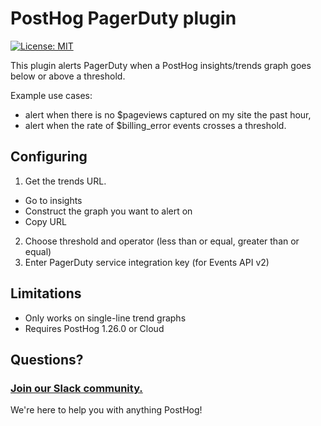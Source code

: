 # PostHog PagerDuty plugin

[![License: MIT](https://img.shields.io/badge/License-MIT-red.svg?style=flat-square)](https://opensource.org/licenses/MIT)

This plugin alerts PagerDuty when a PostHog insights/trends graph goes below or above a threshold.

Example use cases:
- alert when there is no $pageviews captured on my site the past hour,
- alert when the rate of $billing_error events crosses a threshold.

## Configuring

1. Get the trends URL.
  - Go to insights
  - Construct the graph you want to alert on
  - Copy URL
2. Choose threshold and operator (less than or equal, greater than or equal)
3. Enter PagerDuty service integration key (for Events API v2)

## Limitations

- Only works on single-line trend graphs
- Requires PostHog 1.26.0 or Cloud

## Questions?

### [Join our Slack community.](https://join.slack.com/t/posthogusers/shared_invite/enQtOTY0MzU5NjAwMDY3LTc2MWQ0OTZlNjhkODk3ZDI3NDVjMDE1YjgxY2I4ZjI4MzJhZmVmNjJkN2NmMGJmMzc2N2U3Yjc3ZjI5NGFlZDQ)

We're here to help you with anything PostHog!
